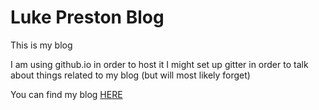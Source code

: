 Luke Preston Blog
=================

This is my blog

I am using github.io in order to host it
I might set up gitter in order to talk about things related to my blog (but will most likely forget)

You can find my blog [HERE](http://lukejpreston.github.io/blog/)